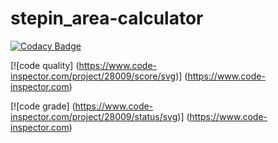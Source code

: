 # stepin_area-calculator
[![Codacy Badge](https://app.codacy.com/project/badge/Grade/ccb52338459148bc87268e3ed1df1491)](https://www.codacy.com/gh/mohammed-shees/stepin_area-calculator/dashboard?utm_source=github.com&amp;utm_medium=referral&amp;utm_content=mohammed-shees/stepin_area-calculator&amp;utm_campaign=Badge_Grade)

[![code quality] (https://www.code-inspector.com/project/28009/score/svg)] (https://www.code-inspector.com)



[![code grade] (https://www.code-inspector.com/project/28009/status/svg)] (https://www.code-inspector.com)

